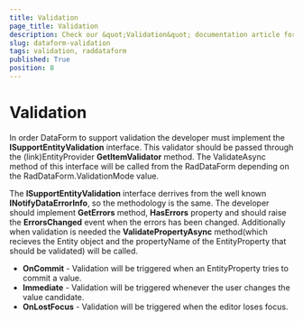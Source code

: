 ```yaml
---
title: Validation
page_title: Validation
description: Check our &quot;Validation&quot; documentation article for RadDataForm for UWP control.
slug: dataform-validation
tags: validation, raddataform
published: True
position: 8
---
```


# Validation

In order DataForm to support validation the developer must implement the **ISupportEntityValidation** interface. This validator should be passed through the (link)EntityProvider **GetItemValidator** method.
The ValidateAsync method of this interface will be called from the RadDataForm depending on the RadDataForm.ValidationMode value.


The **ISupportEntityValidation** interface derrives from the well known **INotifyDataErrorInfo**, so the methodology is the same. The developer should implement **GetErrors** method, **HasErrors** property and should raise the **ErrorsChanged** event when the errors has been changed. Additionally when validation is needed the **ValidatePropertyAsync** method(which recieves the Entity object and the propertyName of the EntityProperty that should be validated) will be called.

- **OnCommit** - Validation will be triggered when an EntityProperty tries to commit a value.
- **Immediate** - Validation will be triggered whenever the user changes the value candidate.
- **OnLostFocus** - Validation will be triggered when the editor loses focus.
